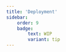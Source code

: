 ```yaml
---
title: 'Deployment'
sidebar:
    order: 9
    badge:
        text: WIP
        variant: tip
---
```

